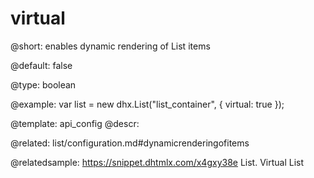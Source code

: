 virtual
=============

@short: 
enables dynamic rendering of List items


@default:
false


@type: boolean

@example: 
var list = new dhx.List("list_container", {
	virtual: true
});


@template:	api_config
@descr: 

@related: list/configuration.md#dynamicrenderingofitems

@relatedsample: https://snippet.dhtmlx.com/x4gxy38e	List. Virtual List